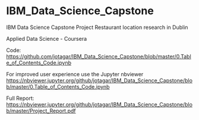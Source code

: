 # IBM_Data_Science_Capstone
IBM Data Science Capstone Project
Restaurant location research in Dublin

Applied Data Science - Coursera

Code:
https://github.com/jotagar/IBM_Data_Science_Capstone/blob/master/0.Table_of_Contents_Code.ipynb

For improved user experience use the Jupyter nbviewer 
https://nbviewer.jupyter.org/github/jotagar/IBM_Data_Science_Capstone/blob/master/0.Table_of_Contents_Code.ipynb

Full Report:
https://nbviewer.jupyter.org/github/jotagar/IBM_Data_Science_Capstone/blob/master/Project_Report.pdf
